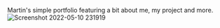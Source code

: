 Martin's simple portfolio featuring a bit about me, my project and more.
![Screenshot 2022-05-10 231919](https://user-images.githubusercontent.com/105304254/167715090-b139328f-b527-4bb0-9e97-706a421870ac.png)
